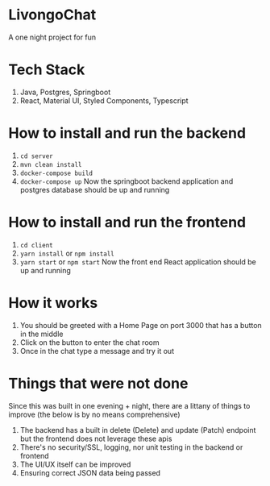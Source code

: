 # LivongoChat
A one night project for fun 

# Tech Stack
1. Java, Postgres, Springboot
2. React, Material UI, Styled Components, Typescript

# How to install and run the backend
1. `cd server`
2. `mvn clean install`
3. `docker-compose build`
4. `docker-compose up`
Now the springboot backend application and postgres database should be up and running

# How to install and run the frontend
1. `cd client`
2. `yarn install` or `npm install`
3. `yarn start` or `npm start`
Now the front end React application should be up and running

# How it works
1. You should be greeted with a Home Page on port 3000 that has a button in the middle
2. Click on the button to enter the chat room
3. Once in the chat type a message and try it out

# Things that were not done
Since this was built in one evening + night, there are a littany of things to improve (the below is by no means comprehensive)
1. The backend has a built in delete (Delete) and update (Patch) endpoint but the frontend does not leverage these apis
2. There's no security/SSL, logging, nor unit testing in the backend or frontend
3. The UI/UX itself can be improved
4. Ensuring correct JSON data being passed
